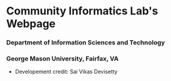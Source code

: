 # Community Informatics Lab's Webpage

### Department of Information Sciences and Technology
### George Mason University, Fairfax, VA

* Developement credit: Sai Vikas Devisetty
